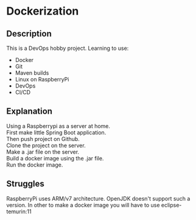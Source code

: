 # Dockerization
## Description
This is a DevOps hobby project. Learning to use: 
- Docker
- Git 
- Maven builds
- Linux on RaspberryPi
- DevOps 
- CI/CD

## Explanation
Using a Raspberrypi as a server at home.     
First make little Spring Boot application.  
Then push project on Github.  
Clone the project on the server.   
Make a .jar file on the server.  
Build a docker image using the .jar file.   
Run the docker image.   

## Struggles 
RaspberryPi uses ARM/v7 architecture. OpenJDK doesn't support such a version. 
In other to make a docker image you will have to use eclipse-temurin:11
